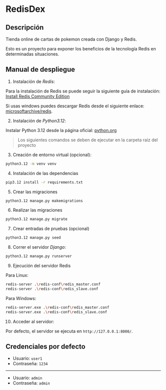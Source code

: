 # RedisDex

## Descripción

Tienda online de cartas de pokemon creada con Django y Redis.

Esto es un proyecto para exponer los beneficios de la tecnología Redis en determinadas situaciones.

## Manual de despliegue

1. Instalación de *Redis*: 

Para la instalación de Redis se puede seguir la siguiente guía de instalación: [Install Redis Community Edition](https://redis.io/docs/latest/operate/oss_and_stack/install/install-stack/)

Si usas windows puedes descargar Redis desde el siguiente enlace: [microsoftarchive/redis](https://github.com/microsoftarchive/redis/releases/tag/win-3.0.504).

2. Instalación de *Python3.12*: 

Instalar Python 3.12 desde la página oficial: [python.org](https://www.python.org/downloads/)


> Los siguientes comandos se deben de ejecutar en la carpeta raíz del proyecto


3. Creación de entorno virtual (opcional):

```bash
python3.12 -m venv venv
```

4. Instalación de las dependencias

```bash
pip3.12 install -r requirements.txt
```

5. Crear las migraciones

```bash
python3.12 manage.py makemigrations
```

6. Realizar las migraciones

```bash
python3.12 manage.py migrate
```

7. Crear entradas de pruebas (opcional)

```bash
python3.12 manage.py seed
```

8. Correr el servidor *Django*:

```bash
python3.12 manage.py runserver
```

9. Ejecución del servidor Redis

Para Linux:
```bash
redis-server .\redis-conf\redis_master.conf
redis-server .\redis-conf\redis_slave.conf
```

Para Windows:
```bash
redis-server.exe .\redis-conf\redis_master.conf
redis-server.exe .\redis-conf\redis_slave.conf
```

10. Acceder al servidor:

Por defecto, el servidor se ejecuta en `http://127.0.0.1:8000/`.

## Credenciales por defecto

- Usuario: `user1`
- Contraseña: `1234`
---
- Usuario: `admin`
- Contraseña: `admin`
